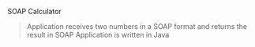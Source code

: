 SOAP Calculator

> Application receives two numbers in a SOAP format and returns the result in SOAP
> Application is written in Java
